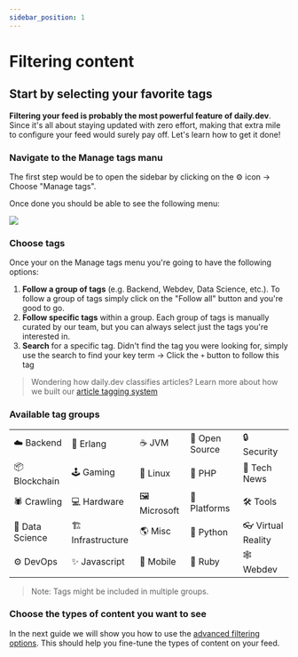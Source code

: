 ```yaml
---
sidebar_position: 1
---
```


# Filtering content

## Start by selecting your favorite tags

**Filtering your feed is probably the most powerful feature of daily.dev**. Since it's all about staying updated with zero effort, making that extra mile to configure your feed would surely pay off. Let's learn how to get it done!

### Navigate to the Manage tags manu

The first step would be to open the sidebar by clicking on the ⚙️ icon -> Choose "Manage tags". 

Once done you should be able to see the following menu:

![](https://daily-now-res.cloudinary.com/image/upload/v1636620503/docs/tags1.svg)

### Choose tags

Once your on the Manage tags menu you're going to have the following options:
1. **Follow a group of tags** (e.g. Backend, Webdev, Data Science, etc.). To follow a group of tags simply click on the "Follow all" button and you're good to go. 
2. **Follow specific tags** within a group. Each group of tags is manually curated by our team, but you can always select just the tags you're interested in.
3. **Search** for a specific tag. Didn't find the tag you were looking for, simply use the search to find your key term -> Click the `+` button to follow this tag

> Wondering how daily.dev classifies articles? Learn more about how we built our [article tagging system](https://daily.dev/blog/how-we-did-it-upgraded-tags-system-for-daily-dev)

### Available tag groups

|              	|                	|           	|             	|                 	|
|--------------	|----------------	|-----------	|-------------	|-----------------	|
| ☁️ Backend      	| 📝 Erlang         	| ☕️ JVM       	| 🚀 Open Source 	| 🔒 Security        	|
| 📦 Blockchain   	| 🕹 Gaming         	| 🐧 Linux     	| 🐘 PHP         	| 🦄 Tech News       	|
| 🕷 Crawling     	| 💻 Hardware       	| 🖼 Microsoft 	| 🚉 Platforms   	| 🛠 Tools           	|
| 🔬 Data Science 	| 🏗 Infrastructure 	| 🌎 Misc      	| 🐍 Python      	| 👓 Virtual Reality 	|
| ⚙️ DevOps       	| ✨ Javascript     	| 📱 Mobile    	| 🚂 Ruby        	| 🕸 Webdev          	|

> Note: Tags might be included in multiple groups. 

### Choose the types of content you want to see

In the next guide we will show you how to use the [advanced filtering options](/settingyourfeed/advanced-filtering-options.md). This should help you fine-tune the types of content on your feed.
